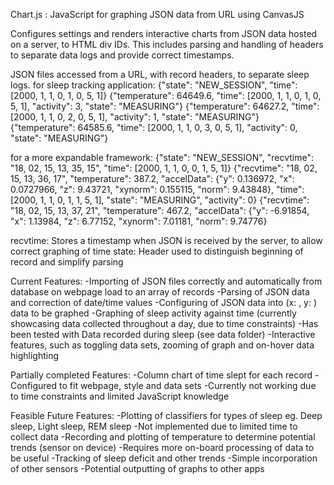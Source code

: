 Chart.js : JavaScript for graphing JSON data from URL using CanvasJS

Configures settings and renders interactive charts from JSON data hosted on a server, to HTML div IDs.
This includes parsing and handling of headers to separate data logs and provide correct timestamps.

JSON files accessed from a URL, with record headers, to separate sleep logs.
for sleep tracking application:
{"state": "NEW_SESSION", "time": [2000, 1, 1, 0, 1, 0, 5, 1]}
{"temperature": 64649.6, "time": [2000, 1, 1, 0, 1, 0, 5, 1], "activity": 3, "state": "MEASURING"}
{"temperature": 64627.2, "time": [2000, 1, 1, 0, 2, 0, 5, 1], "activity": 1, "state": "MEASURING"}
{"temperature": 64585.6, "time": [2000, 1, 1, 0, 3, 0, 5, 1], "activity": 0, "state": "MEASURING"}

for a more expandable framework:
{"state": "NEW_SESSION", "recvtime": "18, 02, 15, 13, 35, 15", "time": [2000, 1, 1, 0, 0, 1, 5, 1]}
{"recvtime": "18, 02, 15, 13, 36, 17", "temperature": 387.2, "accelData": {"y": 0.136972, "x": 0.0727966, "z": 9.43721, "xynorm": 0.155115, "norm": 9.43848}, "time": [2000, 1, 1, 0, 1, 1, 5, 1], "state": "MEASURING", "activity": 0}
{"recvtime": "18, 02, 15, 13, 37, 21", "temperature": 467.2, "accelData": {"y": -6.91854, "x": 1.13984, "z": 6.77152, "xynorm": 7.01181, "norm": 9.74776}

recvtime: Stores a timestamp when JSON is received by the server, to allow correct graphing of time
state: Header used to distinguish beginning of record and simplify parsing

Current Features:
-Importing of JSON files correctly and automatically from database on webpage load to an array of records
-Parsing of JSON data and correction of date/time values
-Configuring of JSON data into (x: , y: ) data to be graphed
-Graphing of sleep activity against time (currently showcasing data collected throughout a day, due to time constraints)
  -Has been tested with Data recorded during sleep (see data folder)
-Interactive features, such as toggling data sets, zooming of graph and on-hover data highlighting

Partially completed Features:
-Column chart of time slept for each record
  -Configured to fit webpage, style and data sets
  -Currently not working due to time constraints and limited JavaScript knowledge

Feasible Future Features:
-Plotting of classifiers for types of sleep eg. Deep sleep, Light sleep, REM sleep
  -Not implemented due to limited time to collect data
-Recording and plotting of temperature to determine potential trends (sensor on device)
  -Requires more on-board processing of data to be useful
-Tracking of sleep deficit and other trends
-Simple incorporation of other sensors
-Potential outputting of graphs to other apps  
